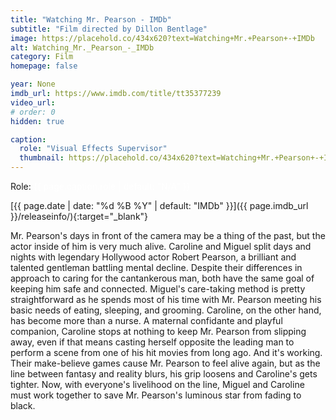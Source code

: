 ```yaml
---
title: "Watching Mr. Pearson - IMDb"
subtitle: "Film directed by Dillon Bentlage"
image: https://placehold.co/434x620?text=Watching+Mr.+Pearson+-+IMDb
alt: Watching_Mr._Pearson_-_IMDb
category: Film
homepage: false

year: None
imdb_url: https://www.imdb.com/title/tt35377239
video_url: 
# order: 0
hidden: true

caption:
  role: "Visual Effects Supervisor"
  thumbnail: https://placehold.co/434x620?text=Watching+Mr.+Pearson+-+IMDb
---
```

Role: <span style="color:white">{{ page.caption.role | default: "N/A" }}</span>

[{{ page.date | date: "%d %B %Y" | default: "IMDb" }}]({{ page.imdb_url }}/releaseinfo/){:target="_blank"}

Mr. Pearson's days in front of the camera may be a thing of the past, but the actor inside of him is very much alive. Caroline and Miguel split days and nights with legendary Hollywood actor Robert Pearson, a brilliant and talented gentleman battling mental decline. Despite their differences in approach to caring for the cantankerous man, both have the same goal of keeping him safe and connected. Miguel's care-taking method is pretty straightforward as he spends most of his time with Mr. Pearson meeting his basic needs of eating, sleeping, and grooming. Caroline, on the other hand, has become more than a nurse. A maternal confidante and playful companion, Caroline stops at nothing to keep Mr. Pearson from slipping away, even if that means casting herself opposite the leading man to perform a scene from one of his hit movies from long ago. And it's working. Their make-believe games cause Mr. Pearson to feel alive again, but as the line between fantasy and reality blurs, his grip loosens and Caroline's gets tighter. Now, with everyone's livelihood on the line, Miguel and Caroline must work together to save Mr. Pearson's luminous star from fading to black.
